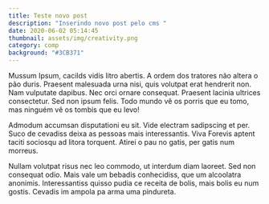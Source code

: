 ```yaml
---
title: Teste novo post
description: "Inserindo novo post pelo cms "
date: 2020-06-02 05:14:45
thumbnail: assets/img/creativity.png
category: comp
background: "#3CB371"
---
```

Mussum Ipsum, cacilds vidis litro abertis. A ordem dos tratores não altera o pão duris. Praesent malesuada urna nisi, quis volutpat erat hendrerit non. Nam vulputate dapibus. Nec orci ornare consequat. Praesent lacinia ultrices consectetur. Sed non ipsum felis. Todo mundo vê os porris que eu tomo, mas ninguém vê os tombis que eu levo!

Admodum accumsan disputationi eu sit. Vide electram sadipscing et per. Suco de cevadiss deixa as pessoas mais interessantis. Viva Forevis aptent taciti sociosqu ad litora torquent. Atirei o pau no gatis, per gatis num morreus.

Nullam volutpat risus nec leo commodo, ut interdum diam laoreet. Sed non consequat odio. Mais vale um bebadis conhecidiss, que um alcoolatra anonimis. Interessantiss quisso pudia ce receita de bolis, mais bolis eu num gostis. Cevadis im ampola pa arma uma pindureta.